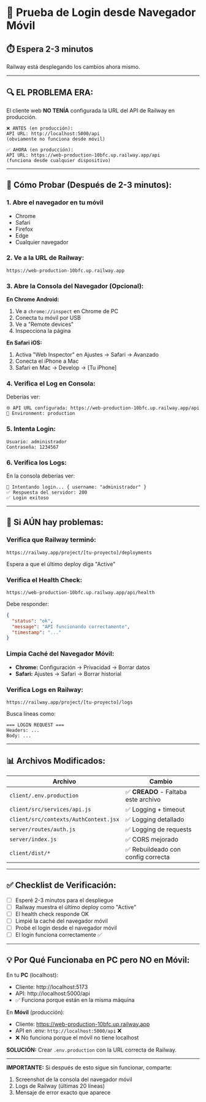 # 🧪 Prueba de Login desde Navegador Móvil

## ⏱️ Espera 2-3 minutos
Railway está desplegando los cambios ahora mismo.

---

## 🔍 **EL PROBLEMA ERA:**

El cliente web **NO TENÍA** configurada la URL del API de Railway en producción.

```
❌ ANTES (en producción):
API URL: http://localhost:5000/api
(obviamente no funciona desde móvil)

✅ AHORA (en producción):
API URL: https://web-production-10bfc.up.railway.app/api
(funciona desde cualquier dispositivo)
```

---

## 📱 **Cómo Probar (Después de 2-3 minutos):**

### **1. Abre el navegador en tu móvil**
- Chrome
- Safari  
- Firefox
- Edge
- Cualquier navegador

### **2. Ve a la URL de Railway:**
```
https://web-production-10bfc.up.railway.app
```

### **3. Abre la Consola del Navegador (Opcional):**
**En Chrome Android:**
1. Ve a `chrome://inspect` en Chrome de PC
2. Conecta tu móvil por USB
3. Ve a "Remote devices"
4. Inspecciona la página

**En Safari iOS:**
1. Activa "Web Inspector" en Ajustes → Safari → Avanzado
2. Conecta el iPhone a Mac
3. Safari en Mac → Develop → [Tu iPhone]

### **4. Verifica el Log en Consola:**
Deberías ver:
```
🌐 API URL configurada: https://web-production-10bfc.up.railway.app/api
🔧 Environment: production
```

### **5. Intenta Login:**
```
Usuario: administrador
Contraseña: 1234567
```

### **6. Verifica los Logs:**
En la consola deberías ver:
```
🔐 Intentando login... { username: "administrador" }
✅ Respuesta del servidor: 200
✅ Login exitoso
```

---

## 🔧 **Si AÚN hay problemas:**

### **Verifica que Railway terminó:**
```
https://railway.app/project/[tu-proyecto]/deployments
```
Espera a que el último deploy diga "Active"

### **Verifica el Health Check:**
```
https://web-production-10bfc.up.railway.app/api/health
```
Debe responder:
```json
{
  "status": "ok",
  "message": "API funcionando correctamente",
  "timestamp": "..."
}
```

### **Limpia Caché del Navegador Móvil:**
- **Chrome:** Configuración → Privacidad → Borrar datos
- **Safari:** Ajustes → Safari → Borrar historial

### **Verifica Logs en Railway:**
```
https://railway.app/project/[tu-proyecto]/logs
```

Busca líneas como:
```
=== LOGIN REQUEST ===
Headers: ...
Body: ...
```

---

## 📊 **Archivos Modificados:**

| Archivo | Cambio |
|---------|--------|
| `client/.env.production` | ✅ **CREADO** - Faltaba este archivo |
| `client/src/services/api.js` | ✅ Logging + timeout |
| `client/src/contexts/AuthContext.jsx` | ✅ Logging detallado |
| `server/routes/auth.js` | ✅ Logging de requests |
| `server/index.js` | ✅ CORS mejorado |
| `client/dist/*` | ✅ Rebuildeado con config correcta |

---

## ✅ **Checklist de Verificación:**

- [ ] Esperé 2-3 minutos para el despliegue
- [ ] Railway muestra el último deploy como "Active"
- [ ] El health check responde OK
- [ ] Limpié la caché del navegador móvil
- [ ] Probé el login desde el navegador móvil
- [ ] El login funciona correctamente ✅

---

## 💡 **Por Qué Funcionaba en PC pero NO en Móvil:**

En tu **PC** (localhost):
- Cliente: http://localhost:5173
- API: http://localhost:5000/api
- ✅ Funciona porque están en la misma máquina

En **Móvil** (producción):
- Cliente: https://web-production-10bfc.up.railway.app
- API en .env: `http://localhost:5000/api` ❌
- ❌ No funciona porque el móvil no tiene localhost

**SOLUCIÓN:** Crear `.env.production` con la URL correcta de Railway.

---

**IMPORTANTE:** Si después de esto sigue sin funcionar, comparte:
1. Screenshot de la consola del navegador móvil
2. Logs de Railway (últimas 20 líneas)
3. Mensaje de error exacto que aparece
